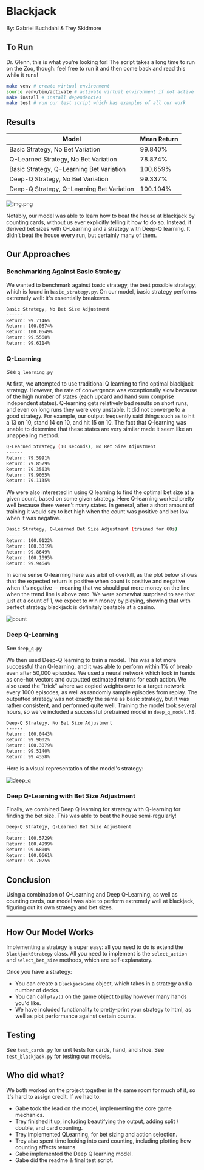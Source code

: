 # Blackjack

By: Gabriel Buchdahl & Trey Skidmore

## To Run

Dr. Glenn, this is what you're looking for! The script takes a long time to run on the Zoo,
though: feel free to run it and then come back and read this while it runs!

```bash
make venv # create virtual environment
source venv/bin/activate # activate virtual environment if not active
make install # install dependencies
make test # run our test script which has examples of all our work
```

## Results

| Model                                     | Mean Return |
|-------------------------------------------|-------------|
| Basic Strategy, No Bet Variation          | 99.840%     |
| Q-Learned Strategy, No Bet Variation      | 78.874%     |
| Basic Strategy, Q-Learning Bet Variation  | 100.659%    |
| Deep-Q Strategy, No Bet Variation         | 99.337%     |
| Deep-Q Strategy, Q-Learning Bet Variation | 100.104%    |

![img.png](img/returns.png)

Notably, our model was able to learn how to beat the house at blackjack by counting cards,
without us ever explicitly telling it how to do so. Instead, it derived bet sizes with Q-Learning
and a strategy with Deep-Q learning. It didn't beat the house every run, but certainly many of them.

## Our Approaches

### Benchmarking Against Basic Strategy

We wanted to benchmark against basic strategy, the best possible strategy, which is found in `basic_strategy.py`.
On our model, basic strategy performs extremely well: it's essentially breakeven.

```bash
Basic Strategy, No Bet Size Adjustment
------
Return: 99.7146%
Return: 100.0874%
Return: 100.0549%
Return: 99.5568%
Return: 99.6114%
```

### Q-Learning

See `q_learning.py`

At first, we attempted to use traditional Q learning to find optimal blackjack strategy.
However, the rate of convergence was exceptionally slow because of the high number of states (each
upcard and hand sum comprise independent states).
Q-learning gets relatively bad results on short runs, and even on long runs they were very
unstable. It did not converge to a good strategy.
For example, our output frequently said things such as to hit a 13 on 10, stand 14 on 10, and
hit 15 on 10.
The fact that Q-learning was unable to determine that these states are very similar made it seem
like an unappealing method.

```bash
Q-Learned Strategy (10 seconds), No Bet Size Adjustment
------
Return: 79.5991%
Return: 79.8579%
Return: 79.3563%
Return: 79.9065%
Return: 79.1135%
```

We were also interested in using Q learning to find the optimal bet size at a given count, based on
some given strategy. Here Q-learning worked pretty well because there weren't many states. In
general, after a short amount of training it would say to bet high when the count was positive and
bet low when it was negative.

```bash
Basic Strategy, Q-Learned Bet Size Adjustment (trained for 60s)
------
Return: 100.0122%
Return: 100.3019%
Return: 99.8649%
Return: 100.1095%
Return: 99.9464%
```

In some sense Q-learning here was a bit of overkill, as the plot below
shows that the expected return is positive when count is positive and negative when it's negative --
meaning that we should put more money on the line when the trend line is above zero. We were
somewhat surprised to see that just at a count of 1, we expect to win money by playing, showing that
with perfect strategy blackjack is definitely beatable at a casino.

![count](./img/count_plot.png)

### Deep Q-Learning

See `deep_q.py`

We then used Deep-Q learning to train a model. This was a lot more successful than Q-learning,
and it was able to perform within 1% of break-even after 50,000 episodes. We used a neural network
which took in hands as one-hot vectors and outputted estimated returns for each action. We also
used the "trick" where we copied weights over to a target network every 1000 episodes, as well
as randomly sample episodes from replay. The outputted strategy was not exactly the same as
basic strategy, but it was rather consistent, and performed quite well. Training the model took
several hours, so we've included a successful pretrained model in `deep_q_model.h5`.

```bash
Deep-Q Strategy, No Bet Size Adjustment
------
Return: 100.0443%
Return: 99.9002%
Return: 100.3079%
Return: 99.5140%
Return: 99.4358%
```

Here is a visual representation of the model's strategy:

![deep_q](./img/deep_q_strategy.png)

### Deep Q-Learning with Bet Size Adjustment

Finally, we combined Deep Q learning for strategy with Q-learning for finding the bet size.
This was able to beat the house semi-regularly!

```bash
Deep-Q Strategy, Q-Learned Bet Size Adjustment
------
Return: 100.5729%
Return: 100.4999%
Return: 99.6800%
Return: 100.0661%
Return: 99.7025%
```

## Conclusion

Using a combination of Q-Learning and Deep Q-Learning, as well as counting cards, our model was
able to perform extremely well at blackjack, figuring out its own strategy and bet sizes.

---

## How Our Model Works

Implementing a strategy is super easy: all you need to do is extend the `BlackjackStrategy`
class. All you need to implement is the `select_action` and `select_bet_size` methods, which are
self-explanatory.

Once you have a strategy:

- You can create a `BlackjackGame` object, which takes in a strategy and a number of decks.
- You can call `play()` on the game object to play however many hands you'd like.
- We have included functionality to pretty-print your strategy to html, as well as plot
  performance against certain counts.

## Testing

See `test_cards.py` for unit tests for cards, hand, and shoe.
See `test_blackjack.py` for testing our models.

## Who did what?

We both worked on the project together in the same room for much of it, so it's hard to assign
credit. If we had to:

- Gabe took the lead on the model, implementing the core game mechanics.
- Trey finished it up, including beautifying the output, adding split / double, and card counting.
- Trey implemented QLearning, for bet sizing and action selection.
- Trey also spent time looking into card counting, including plotting how counting affects returns.
- Gabe implemented the Deep Q learning model.
- Gabe did the readme & final test script.
